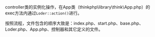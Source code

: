 controller类的实例化操作，在App类（thinkphp\library\think\App.php）的exec方法内通过```Loder::action()```进行。

按照流程，文件包含的顺序大致是：index.php、start.php、base.php、Loder.php、App.php、控制器和其它定义的文件。